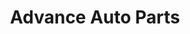 ---
title: "Advance Auto Parts"
url: /lynchburg/advance-auto-parts-campbell-avenue/
shop: car parts
---
